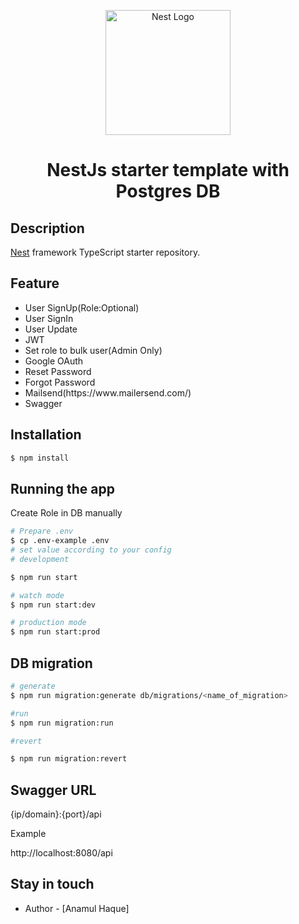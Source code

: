 <p align="center">
  <a href="http://nestjs.com/" target="blank"><img src="https://nestjs.com/img/logo-small.svg" width="200" alt="Nest Logo" /></a>
</p>

[circleci-image]: https://img.shields.io/circleci/build/github/nestjs/nest/master?token=abc123def456
[circleci-url]: https://circleci.com/gh/nestjs/nest

# <p align="center">NestJs starter template with Postgres DB</p>

</p>
  <!--[![Backers on Open Collective](https://opencollective.com/nest/backers/badge.svg)](https://opencollective.com/nest#backer)
  [![Sponsors on Open Collective](https://opencollective.com/nest/sponsors/badge.svg)](https://opencollective.com/nest#sponsor)-->

## Description

[Nest](https://github.com/nestjs/nest) framework TypeScript starter repository.

## Feature

<ul style="list-style-type:disc">
<li>User SignUp(Role:Optional) </li>
<li>User SignIn</li>
<li>User Update</li>
<li>JWT</li>
<li>Set role to bulk user(Admin Only)</li>
<li>Google OAuth</li>
<li>Reset Password</li>
<li>Forgot Password</li>
<li>Mailsend(https://www.mailersend.com/)</li>
<li>Swagger </li>

</ul>

## Installation

```bash
$ npm install
```

## Running the app

Create Role in DB manually

```bash
# Prepare .env
$ cp .env-example .env
# set value according to your config
# development

$ npm run start

# watch mode
$ npm run start:dev

# production mode
$ npm run start:prod

```

## DB migration

```bash
# generate
$ npm run migration:generate db/migrations/<name_of_migration>

#run
$ npm run migration:run

#revert

$ npm run migration:revert

```

## Swagger URL

{ip/domain}:{port}/api

Example

http://localhost:8080/api

## Stay in touch

- Author - [Anamul Haque]
